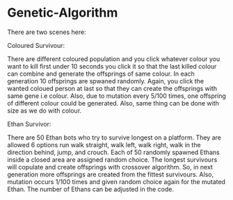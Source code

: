 # Genetic-Algorithm

There are two scenes here:

Coloured Survivour:

There are different coloured population and you click whatever colour you want to kill first under 10 seconds you click it so that the last killed colour can combine and generate the offsprings of same colour. In each generation 10 offsprings are spwaned randomly. Again, you click the wanted coloued person at last so that they can create the offsprings with same gene i.e colour. Also, due to mutation every 5/100 times, one offspring of different colour could be generated. Also, same thing can be done with size as we do with colour.


Ethan Survivor:

There are 50 Ethan bots who try to survive longest on a platform. They are allowed 6 options run walk straight, walk left, walk right, walk in the direction behind, jump, and crouch. Each of 50 randomly spawned Ethans inside a closed area are assigned random choice. The longest survivours will copulate and create offsprings with crossover algorithm. So, in next generation more offsprings are created from the fittest survivours. Also, mutation occurs 1/100 times and given random choice again for the mutated Ethan. The number of Ethans can be adjusted in the code.
